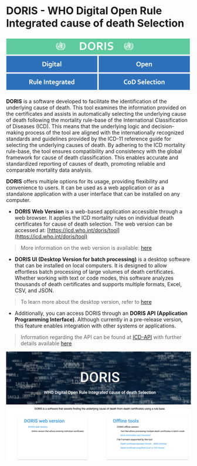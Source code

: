 
# DORIS - WHO Digital Open Rule Integrated cause of death Selection 

![userguidepic picture ](img/userguidepic.png)

**DORIS** is a software developed to facilitate the identification of the underlying cause of death. This tool examines the information provided on the certificates and assists in automatically selecting the underlying cause of death following the mortality rule-base of the International Classification of Diseases (ICD). This means that the underlying logic and decision-making process of the tool are aligned with the internationally recognized standards and guidelines provided by the ICD-11 reference guide for selecting the underlying causes of death. By adhering to the ICD mortality rule-base, the tool ensures compatibility and consistency with the global framework for cause of death classification. This enables accurate and standardized reporting of causes of death, promoting reliable and comparable mortality data analysis. 

**DORIS** offers multiple options for its usage, providing flexibility and convenience to users. It can be used as a web application or as a standalone application with a user interface that can be installed on any computer.

  - **DORIS Web Version** is a web-based application accessible through a web browser. It applies the ICD mortality rules on individual death certificates for cause of death selection. The web version can be accessed at: [https://icd.who.int/doris/tool](https://icd.who.int/doris/tool)
  > More information on the web version is available: [here](doris-web.md)

  - **DORIS UI (Desktop Version for batch processing)** is a desktop software that can be installed on local computers. It is designed to allow effortless batch processing of large volumes of death certificates. Whether working with text or code modes, this software analyzes thousands of death certificates and supports multiple formats, Excel, CSV, and JSON.
 > To learn more about the desktop version, refer to [here](doris-ui.md)
  
  - Additionally, you can access DORIS through an **DORIS API (Application Programming Interface)**. Although currently in a pre-release version, this feature enables integration with other systems or applications.
> Information regarding the API can be found at [ICD-API](https://icd.who.int/icdapi) with further details available [here](doris-api.md)

  ![DORIShomepagepicture ](img/DORIShomepage.png)

